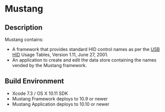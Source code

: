 # Mustang

## Description

Mustang contains:
* A framework that provides standard HID control names as per the [USB HID](http://www.usb.org/developers/hidpage/) Usage Tables, Version 1.11, June 27, 2001.
* An application to create and edit the data store containing the names vended by the Mustang framework.

## Build Environment

* Xcode 7.3 / OS X 10.11 SDK
* Mustang Framework deploys to 10.9 or newer
* Mustang Application deploys to 10.10 or newer
